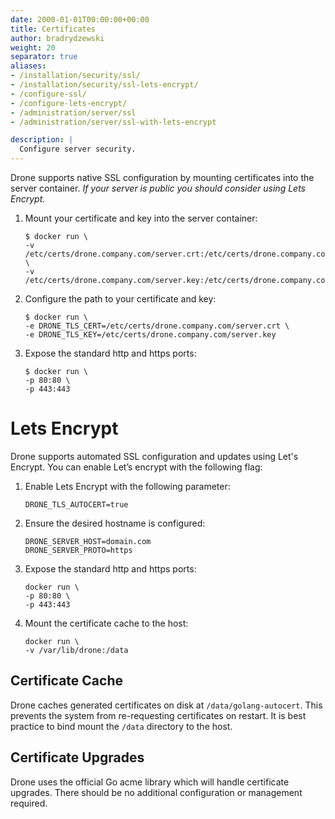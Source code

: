 ```yaml
---
date: 2000-01-01T00:00:00+00:00
title: Certificates
author: bradrydzewski
weight: 20
separator: true
aliases:
- /installation/security/ssl/
- /installation/security/ssl-lets-encrypt/
- /configure-ssl/
- /configure-lets-encrypt/
- /administration/server/ssl
- /administration/server/ssl-with-lets-encrypt

description: |
  Configure server security.
---
```


Drone supports native SSL configuration by mounting certificates into the server container. _If your server is public you should consider using Lets Encrypt._

1. Mount your certificate and key into the server container:

    ```
    $ docker run \
    -v /etc/certs/drone.company.com/server.crt:/etc/certs/drone.company.com/server.crt \
    -v /etc/certs/drone.company.com/server.key:/etc/certs/drone.company.com/server.key
    ```

2. Configure the path to your certificate and key:

    ```
    $ docker run \
    -e DRONE_TLS_CERT=/etc/certs/drone.company.com/server.crt \
    -e DRONE_TLS_KEY=/etc/certs/drone.company.com/server.key
    ```

3. Expose the standard http and https ports:

    ```
    $ docker run \
    -p 80:80 \
    -p 443:443
    ```

# Lets Encrypt

Drone supports automated SSL configuration and updates using Let's Encrypt. You can enable Let’s encrypt with the following flag:

1. Enable Lets Encrypt with the following parameter:
    ```
    DRONE_TLS_AUTOCERT=true
    ```

2. Ensure the desired hostname is configured:

    ```
    DRONE_SERVER_HOST=domain.com
    DRONE_SERVER_PROTO=https
    ```

3. Expose the standard http and https ports:

    ```
    docker run \
    -p 80:80 \
    -p 443:443
    ```

4. Mount the certificate cache to the host:

    ```
    docker run \
    -v /var/lib/drone:/data
    ```

## Certificate Cache

Drone caches generated certificates on disk at `/data/golang-autocert`. This prevents the system from re-requesting certificates on restart. It is best practice to bind mount the `/data` directory to the host.

## Certificate Upgrades

Drone uses the official Go acme library which will handle certificate upgrades. There should be no additional configuration or management required.